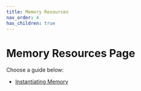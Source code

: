 ```yaml
---
title: Memory Resources
nav_order: 4
has_children: true
---
```


# Memory Resources Page

Choose a guide below:

- [Instantiating Memory](memory-inst-guide.md)




